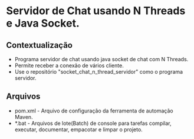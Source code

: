 # Servidor de Chat usando N Threads e Java Socket.

## Contextualização

- Programa servidor de chat usando java socket de chat com N Threads.
- Permite receber a conexão de vários cliente.
- Use o repositório "socket_chat_n_thread_servidor" como o programa servidor.

## Arquivos

- pom.xml - Arquivo de configuração da ferramenta de automação Maven.
- *.bat - Arquivos de lote(Batch) de console para tarefas compilar, executar, documentar, empacotar e limpar o projeto.